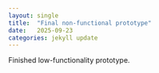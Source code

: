 ```yaml
---
layout: single
title:  "Final non-functional prototype"
date:   2025-09-23
categories: jekyll update
---
```


Finished low-functionality prototype.
